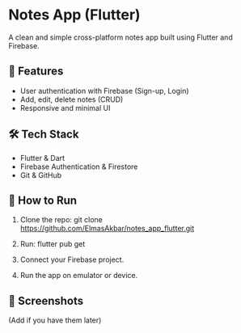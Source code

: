 # Notes App (Flutter)

A clean and simple cross-platform notes app built using Flutter and Firebase.

## 🔐 Features
- User authentication with Firebase (Sign-up, Login)
- Add, edit, delete notes (CRUD)
- Responsive and minimal UI

## 🛠 Tech Stack
- Flutter & Dart
- Firebase Authentication & Firestore
- Git & GitHub

## 🚀 How to Run
1. Clone the repo:
git clone https://github.com/ElmasAkbar/notes_app_flutter.git

2. Run:
flutter pub get

3. Connect your Firebase project.
4. Run the app on emulator or device.

## 📸 Screenshots
(Add if you have them later)
